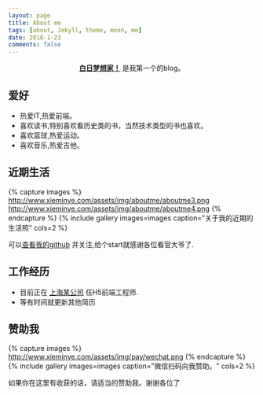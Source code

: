 ```yaml
---
layout: page
title: About me
tags: [about, Jekyll, theme, moon, me]
date: 2018-1-23
comments: false
---
```

    
<center><a href="http://www.xieminye.com/"><b>白日梦想家！</b></a> 是我第一个的blog。</center>

## 爱好
* 热爱IT,热爱前端。
* 喜欢读书,特别喜欢看历史类的书，当然技术类型的书也喜欢。
* 喜欢篮球,热爱运动。
* 喜欢音乐,热爱吉他。

## 近期生活

{% capture images %}
    http://www.xieminye.com/assets/img/aboutme/aboutme3.png
    http://www.xieminye.com/assets/img/aboutme/aboutme4.png
{% endcapture %}
{% include gallery images=images caption="关于我的近期的生活照" cols=2 %}

可以[查看我的github](https://github.com/z6269773) 并关注,给个start就感谢各位看官大爷了.

## 工作经历

* 目前正在 [上海某公司]() 任H5前端工程师.
* 等有时间就更新其他简历  
<!-- [Install Moon](https://github.com/TaylanTatli/Moon){: .btn} -->

## 赞助我

{% capture images %}
    http://www.xieminye.com/assets/img/pay/wechat.png
{% endcapture %}
{% include gallery images=images caption="微信扫码向我赞助。" cols=2 %}

如果你在这里有收获的话，请适当的赞助我。谢谢各位了